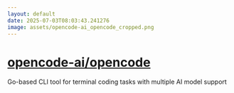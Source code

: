 ```yaml
---
layout: default
date: 2025-07-03T08:03:43.241276
image: assets/opencode-ai_opencode_cropped.png
---
```


# [opencode-ai/opencode](https://github.com/opencode-ai/opencode)

Go-based CLI tool for terminal coding tasks with multiple AI model support
